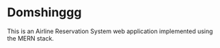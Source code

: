 # Domshinggg
This is an Airline Reservation System web application implemented using the MERN stack.
